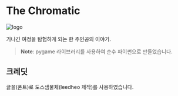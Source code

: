 # The Chromatic
![logo](https://i.imgur.com/vZBr8Fch.png)

기나긴 여정을 탐험하게 되는 한 주인공의 이야기.
 > **Note**: pygame 라이브러리를 사용하여 순수 파이썬으로 만들었습니다.

## 크레딧
글꼴(폰트)로 도스샘물체(leedheo 제작)를 사용하였습니다.
